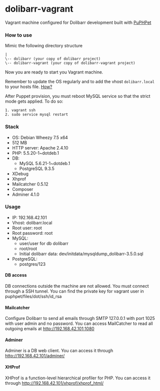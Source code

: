 dolibarr-vagrant
================

Vagrant machine configured for Dolibarr development built with [PuPHPet](http://www.puphppet.com)

### How to use
Mimic the following directory structure

```
|
\-- dolibarr (your copy of dolibarr project)
\-- dolibarr-vagrant (your copy of dolibarr-vagrant project)
```

Now you are ready to start you Vagrant machine.

Remember to update the OS regularly and to add the vhost `dolibarr.local` to your hosts file. [How?](http://en.wikipedia.org/wiki/Hosts_%28file%29#File_content)

After Puppet provision, you must reboot MySQL service so that the strict mode gets applied. To do so:
```
1. vagrant ssh
2. sudo service mysql restart
```

### Stack
* OS: Debian Wheezy 7.5 x64
* 512 MB
* HTTP server: Apache 2.4.10
* PHP: 5.5.20-1~dotdeb.1
* DB:
	* MySQL 5.6.21-1~dotdeb.1
	* PostgreSQL 9.3.5
* XDebug
* Xhprof
* Mailcatcher 0.5.12
* Composer
* Adminer 4.1.0

### Usage
* IP: 192.168.42.101
* Vhost: dolibarr.local
* Root user: root
* Root password: root
* MySQL:
	* user/user for db dolibarr
	* root/root
	* Initial dolibarr data: dev/initdata/mysqldump_dolibarr-3.5.0.sql
* PostgreSQL:
	* postgres/123
	
#### DB access
DB connections outside the machine are not allowed. You must connect through a SSH tunnel. You can find the private key for vagrant user in puphpet/files/dot/ssh/id_rsa

#### Mailcatcher
Configure Dolibarr to send all emails through SMTP 127.0.0.1 with port 1025 with user admin and no password.
You can access MailCatcher to read all outgoing emails at http://192.168.42.101:1080

#### Adminer
Adminer is a DB web client. You can access it through http://192.168.42.101/adminer/

#### XHProf
XHProf is a function-level hierarchical profiler for PHP. You can access it through http://192.168.42.101/xhprof/xhprof_html/